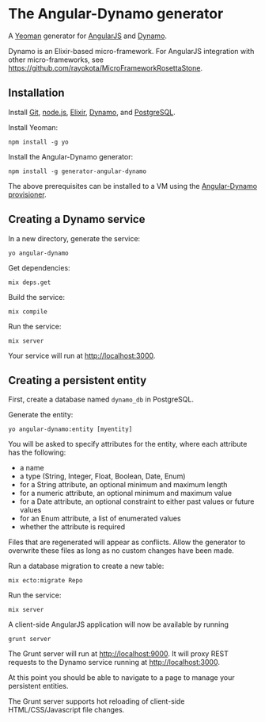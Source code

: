# The Angular-Dynamo generator 

A [Yeoman](http://yeoman.io) generator for [AngularJS](http://angularjs.org) and [Dynamo](https://github.com/dynamo/dynamo).

Dynamo is an Elixir-based micro-framework.  For AngularJS integration with other micro-frameworks, see https://github.com/rayokota/MicroFrameworkRosettaStone.

## Installation

Install [Git](http://git-scm.com), [node.js](http://nodejs.org), [Elixir](http://elixir-lang.org), [Dynamo](https://github.com/dynamo/dynamo), and [PostgreSQL](http://www.postgresql.org).

Install Yeoman:

    npm install -g yo

Install the Angular-Dynamo generator:

    npm install -g generator-angular-dynamo

The above prerequisites can be installed to a VM using the [Angular-Dynamo provisioner](https://github.com/rayokota/provision-angular-dynamo).

## Creating a Dynamo service

In a new directory, generate the service:

    yo angular-dynamo
    
Get dependencies:

    mix deps.get

Build the service:

    mix compile
    
Run the service:

    mix server

Your service will run at [http://localhost:3000](http://localhost:3000).


## Creating a persistent entity

First, create a database named `dynamo_db` in PostgreSQL.

Generate the entity:

    yo angular-dynamo:entity [myentity]

You will be asked to specify attributes for the entity, where each attribute has the following:

- a name
- a type (String, Integer, Float, Boolean, Date, Enum)
- for a String attribute, an optional minimum and maximum length
- for a numeric attribute, an optional minimum and maximum value
- for a Date attribute, an optional constraint to either past values or future values
- for an Enum attribute, a list of enumerated values
- whether the attribute is required

Files that are regenerated will appear as conflicts.  Allow the generator to overwrite these files as long as no custom changes have been made.

Run a database migration to create a new table:

    mix ecto:migrate Repo
    
Run the service:

    mix server
    
A client-side AngularJS application will now be available by running

	grunt server
	
The Grunt server will run at [http://localhost:9000](http://localhost:9000).  It will proxy REST requests to the Dynamo service running at [http://localhost:3000](http://localhost:3000).

At this point you should be able to navigate to a page to manage your persistent entities.  

The Grunt server supports hot reloading of client-side HTML/CSS/Javascript file changes.

